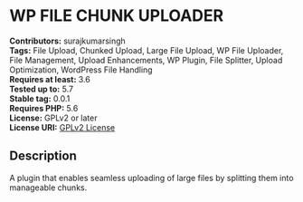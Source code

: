 # WP FILE CHUNK UPLOADER

**Contributors:** surajkumarsingh  
**Tags:** File Upload, Chunked Upload, Large File Upload, WP File Uploader, File Management, Upload Enhancements, WP Plugin, File Splitter, Upload Optimization, WordPress File Handling  
**Requires at least:** 3.6  
**Tested up to:** 5.7  
**Stable tag:** 0.0.1  
**Requires PHP:** 5.6  
**License:** GPLv2 or later  
**License URI:** [GPLv2 License](http://www.gnu.org/licenses/gpl-2.0.html)

## Description

A plugin that enables seamless uploading of large files by splitting them into manageable chunks.
